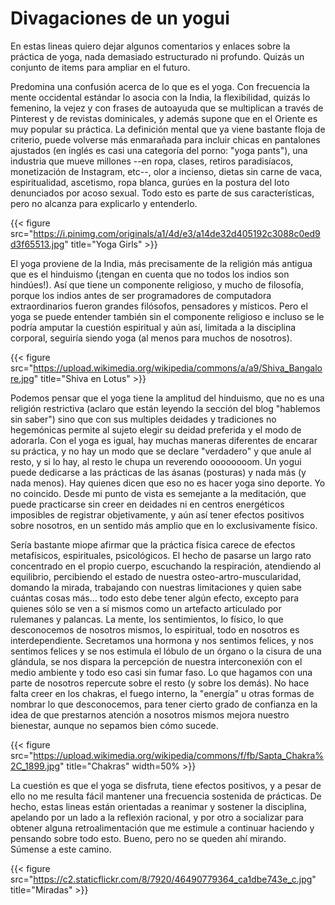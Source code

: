 # Divagaciones de un yogui


En estas lineas quiero dejar algunos comentarios y enlaces sobre la práctica de
yoga, nada demasiado estructurado ni profundo. Quizás un conjunto de items para
ampliar en el futuro.

Predomina una confusión acerca de lo que es el yoga. Con frecuencia la
mente occidental estándar lo asocia con la India, la flexibilidad,
quizás lo femenino, la vejez y con frases de autoayuda que se
multiplican a través de Pinterest y de revistas dominicales, y además
supone que en el Oriente es muy popular su práctica. La definición
mental que ya viene bastante floja de criterio, puede volverse más
enmarañada para incluir chicas en pantalones ajustados (en inglés es
casi una categoría del porno: \"yoga pants\"), una industria que mueve
millones \--en ropa, clases, retiros paradisíacos, monetización de
Instagram, etc\--, olor a incienso, dietas sin carne de vaca,
espiritualidad, ascetismo, ropa blanca, gurúes en la postura del loto
denunciados por acoso sexual. Todo esto es parte de sus características,
pero no alcanza para explicarlo y entenderlo.

{{< figure src="https://i.pinimg.com/originals/a1/4d/e3/a14de32d405192c3088c0ed9d3f65513.jpg" title="Yoga Girls" >}}

El yoga proviene de la India, más precisamente de la religión más
antigua que es el hinduismo (¡tengan en cuenta que no todos los indios
son hindúes!). Así que tiene un componente religioso, y mucho de
filosofía, porque los indios antes de ser programadores de computadora
extraordinarios fueron grandes filósofos, pensadores y místicos. Pero el
yoga se puede entender también sin el componente religioso e incluso se
le podría amputar la cuestión espiritual y aún así, limitada a la
disciplina corporal, seguiría siendo yoga (al menos para muchos de
nosotros).

{{< figure src="https://upload.wikimedia.org/wikipedia/commons/a/a9/Shiva_Bangalore.jpg" title="Shiva en Lotus" >}}
  
Podemos pensar que el yoga tiene la amplitud del hinduismo, que no es
una religión restrictiva (aclaro que están leyendo la sección del blog
\"hablemos sin saber\") sino que con sus multiples deidades y
tradiciones no hegemónicas permite al sujeto elegir su deidad preferida
y el modo de adorarla. Con el yoga es igual, hay muchas maneras
diferentes de encarar su práctica, y no hay un modo que se declare
\"verdadero\" y que anule al resto, y si lo hay, al resto le chupa un
reverendo oooooooom. Un yogui puede dedicarse a las prácticas de las
ásanas (posturas) y nada más (y nada menos). Hay quienes dicen que eso
no es hacer yoga sino deporte. Yo no coincido. Desde mi punto de vista
es semejante a la meditación, que puede practicarse sin creer en
deidades ni en centros energéticos imposibles de registrar
objetivamente, y aún así tener efectos positivos sobre nosotros, en un
sentido más amplio que en lo exclusivamente físico.

Sería bastante miope afirmar que la práctica física carece de efectos
metafísicos, espirituales, psicológicos. El hecho de pasarse un largo
rato concentrado en el propio cuerpo, escuchando la respiración,
atendiendo al equilibrio, percibiendo el estado de nuestra
osteo-artro-muscularidad, domando la mirada, trabajando con nuestras
limitaciones y quien sabe cuántas cosas más\... todo esto debe tener
algún efecto, excepto para quienes sólo se ven a sí mismos como un
artefacto articulado por rulemanes y palancas. La mente, los
sentimientos, lo físico, lo que desconocemos de nosotros mismos, lo
espiritual, todo en nosotros es interdependiente. Secretamos una hormona
y nos sentimos felices, y nos sentimos felices y se nos estimula el
lóbulo de un órgano o la cisura de una glándula, se nos dispara la
percepción de nuestra interconexión con el medio ambiente y todo eso
casi sin fumar faso. Lo que hagamos con una parte de nosotros repercute
sobre el resto (y sobre los demás). No hace falta creer en los chakras,
el fuego interno, la \"energía\" u otras formas de nombrar lo que
desconocemos, para tener cierto grado de confianza en la idea de que
prestarnos atención a nosotros mismos mejora nuestro bienestar, aunque
no sepamos bien cómo sucede.

{{< figure src="https://upload.wikimedia.org/wikipedia/commons/f/fb/Sapta_Chakra%2C_1899.jpg" title="Chakras" width=50% >}}

La cuestión es que el yoga se disfruta, tiene efectos positivos, y a
pesar de ello no me resulta fácil mantener una frecuencia sostenida de
prácticas. De hecho, estas lineas están orientadas a reanimar y sostener
la disciplina, apelando por un lado a la reflexión racional, y por otro
a socializar para obtener alguna retroalimentación que me estimule a
continuar haciendo y pensando sobre todo esto. Bueno, pero no se queden
ahí mirando. Súmense a este camino.

{{< figure src="https://c2.staticflickr.com/8/7920/46490779364_ca1dbe743e_c.jpg" title="Miradas" >}}
   
   

